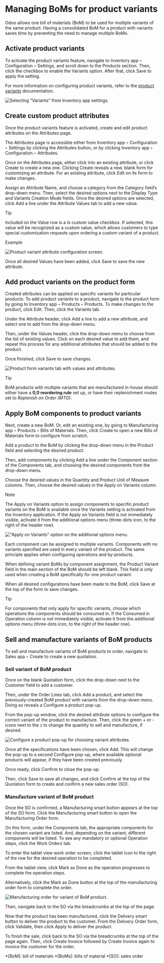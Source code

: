 # Managing BoMs for product variants

Odoo allows one bill of materials (BoM) to be used for multiple variants of
the same product. Having a consolidated BoM for a product with variants saves
time by preventing the need to manage multiple BoMs.

## Activate product variants

To activate the product variants feature, navigate to Inventory app ‣
Configuration ‣ Settings, and scroll down to the Products section. Then, click
the checkbox to enable the Variants option. After that, click Save to apply
the setting.

For more information on configuring product variants, refer to the [product
variants](../../../sales/sales/products_prices/products/variants.html)
documentation.

![Selecting "Variants" from Inventory app
settings.](../../../../_images/product-variants-variants-settings.png)

## Create custom product attributes

Once the product variants feature is activated, create and edit product
attributes on the Attributes page.

The Attributes page is accessible either from Inventory app ‣ Configuration ‣
Settings by clicking the Attributes button, or by clicking Inventory app ‣
Configuration ‣ Attributes.

Once on the Attributes page, either click into an existing attribute, or click
Create to create a new one. Clicking Create reveals a new, blank form for
customizing an attribute. For an existing attribute, click Edit on its form to
make changes.

Assign an Attribute Name, and choose a category from the Category field’s
drop-down menu. Then, select the desired options next to the Display Type and
Variants Creation Mode fields. Once the desired options are selected, click
Add a line under the Attribute Values tab to add a new value.

Tip

Included on the Value row is a Is custom value checkbox. If selected, this
value will be recognized as a custom value, which allows customers to type
special customization requests upon ordering a custom variant of a product.

Example

![Product variant attribute configuration
screen.](../../../../_images/product-variants-attribute.png)

Once all desired Values have been added, click Save to save the new attribute.

## Add product variants on the product form

Created attributes can be applied on specific variants for particular
products. To add product variants to a product, navigate to the product form
by going to Inventory app ‣ Products ‣ Products. To make changes to the
product, click Edit. Then, click the Variants tab.

Under the Attribute header, click Add a line to add a new attribute, and
select one to add from the drop-down menu.

Then, under the Values header, click the drop-down menu to choose from the
list of existing values. Click on each desired value to add them, and repeat
this process for any additional attributes that should be added to the
product.

Once finished, click Save to save changes.

![Product form variants tab with values and
attributes.](../../../../_images/product-variants-product-form.png)

Tip

BoM products with multiple variants that are manufactured in-house should
either have a **0,0 reordering rule** set up, or have their replenishment
routes set to _Replenish on Order (MTO)_.

## Apply BoM components to product variants

Next, create a new BoM. Or, edit an existing one, by going to Manufacturing
app ‣ Products ‣ Bills of Materials. Then, click Create to open a new Bills of
Materials form to configure from scratch.

Add a product to the BoM by clicking the drop-down menu in the Product field
and selecting the desired product.

Then, add components by clicking Add a line under the Component section of the
Components tab, and choosing the desired components from the drop-down menu.

Choose the desired values in the Quantity and Product Unit of Measure columns.
Then, choose the desired values in the Apply on Variants column.

Note

The Apply on Variants option to assign components to specific product variants
on the BoM is available once the Variants setting is activated from the
Inventory application. If the Apply on Variants field is not immediately
visible, activate it from the additional options menu (three-dots icon, to the
right of the header row).

!["Apply on Variants" option on the additional options
menu.](../../../../_images/product-variants-apply-on-variants.png)

Each component can be assigned to multiple variants. Components with no
variants specified are used in every variant of the product. The same
principle applies when configuring operations and by-products.

When defining variant BoMs by component assignment, the Product Variant field
in the main section of the BoM should be left blank. This field is _only_ used
when creating a BoM specifically for one product variant.

When all desired configurations have been made to the BoM, click Save at the
top of the form to save changes.

Tip

For components that only apply for specific variants, choose which operations
the components should be consumed in. If the Consumed in Operation column is
_not_ immediately visible, activate it from the additional options menu
(three-dots icon, to the right of the header row).

## Sell and manufacture variants of BoM products

To sell and manufacture variants of BoM products to order, navigate to Sales
app ‣ Create to create a new quotation.

### Sell variant of BoM product

Once on the blank Quotation form, click the drop-down next to the Customer
field to add a customer.

Then, under the Order Lines tab, click Add a product, and select the
previously-created BoM product with variants from the drop-down menu. Doing so
reveals a Configure a product pop-up.

From the pop-up window, click the desired attribute options to configure the
correct variant of the product to manufacture. Then, click the green + or -
icons next to the `1` to change the quantity to sell and manufacture, if
desired.

![Configure a product pop-up for choosing variant
attributes.](../../../../_images/product-variants-variant-popup.png)

Once all the specifications have been chosen, click Add. This will change the
pop-up to a second Configure pop-up, where available optional products will
appear, if they have been created previously.

Once ready, click Confirm to close the pop-up.

Then, click Save to save all changes, and click Confirm at the top of the
Quotation form to create and confirm a new sales order (SO).

### Manufacture variant of BoM product

Once the SO is confirmed, a Manufacturing smart button appears at the top of
the SO form. Click the Manufacturing smart button to open the Manufacturing
Order form.

On this form, under the Components tab, the appropriate components for the
chosen variant are listed. And, depending on the variant, different components
will be listed. To see any mandatory or optional Operation steps, click the
Work Orders tab.

To enter the tablet view work order screen, click the tablet icon to the right
of the row for the desired operation to be completed.

From the tablet view, click Mark as Done as the operation progresses to
complete the operation steps.

Alternatively, click the Mark as Done button at the top of the manufacturing
order form to complete the order.

![Manufacturing order for variant of BoM
product.](../../../../_images/product-variants-manufacturing-order.png)

Then, navigate back to the SO via the breadcrumbs at the top of the page.

Now that the product has been manufactured, click the Delivery smart button to
deliver the product to the customer. From the Delivery Order form, click
Validate, then click Apply to deliver the product.

To finish the sale, click back to the SO via the breadcrumbs at the top of the
page again. Then, click Create Invoice followed by Create Invoice again to
invoice the customer for the order.

  *[BoM]: bill of materials
  *[BoMs]: bills of material
  *[SO]: sales order

